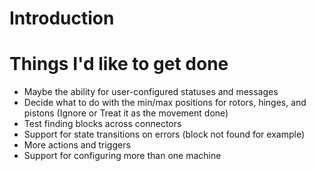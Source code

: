 # Introduction



# Things I'd like to get done
- Maybe the ability for user-configured statuses and messages
- Decide what to do with the min/max positions for rotors, hinges, and pistons (Ignore or Treat it as the movement done)
- Test finding blocks across connectors
- Support for state transitions on errors (block not found for example)
- More actions and triggers 
- Support for configuring more than one machine
